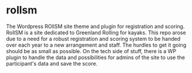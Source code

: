 # rollsm
The Wordpress ROllSM site theme and plugin for registration and scoring.
RollSM is a site dedicated to Greenland Rolling for kayaks. This repo arose due to a need for a robust registration and scoring system to be handed over each year to a new arrangement and staff. The hurdles to get it going should be as small as possible.
On the tech side of stuff, there is a WP plugin to handle the data and possibilities for admins of the site to use the participant's data and save the score.
